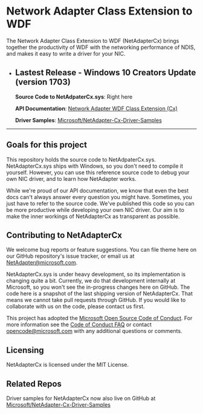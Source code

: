 # Network Adapter Class Extension to WDF
The Network Adapter Class Extension to WDF (NetAdapterCx) brings together the productivity of WDF with the networking performance of NDIS, and makes it easy to write a driver for your NIC.

* ## Lastest Release - Windows 10 Creators Update (version 1703)

    **Source Code to NetAdpaterCx.sys**: Right here

    **API Documentation**: [Network Adapter WDF Class Extension (Cx)](https://aka.ms/netadapter/doc)

    **Driver Samples**: [Microsoft/NetAdapter-Cx-Driver-Samples](https://github.com/Microsoft/NetAdapter-Cx-Driver-Samples "Driver Samples")

---

## Goals for this project

This repository holds the source code to NetAdpaterCx.sys.  
NetAdapterCx.sys ships with Windows, so you don't need to compile it yourself.
However, you can use this reference source code to debug your own NIC driver, and to learn how NetAdapter works.

While we're proud of our API documentation, we know that even the best docs can't always answer every question you might have.
Sometimes, you just have to refer to the source code.
We've published this code so you can be more productive while developing your own NIC driver.
Our aim is to make the inner workings of NetAdapterCx as transparent as possible.

## Contributing to NetAdapterCx

We welcome bug reports or feature suggestions.
You can file theme here on our GitHub repository's issue tracker, or email us at NetAdapter@microsoft.com.

NetAdapterCx.sys is under heavy development, so its implementation is changing quite a bit.
Currently, we do that development internally at Microsoft, so you won't see the in-progress changes here on GitHub.
The code here is a snapshot of the last shipping version of NetAdapterCx.
That means we cannot take pull requests through GitHub.
If you would like to collaborate with us on the code, please contact us first.

This project has adopted the [Microsoft Open Source Code of
Conduct](https://opensource.microsoft.com/codeofconduct/).
For more information see the [Code of Conduct
FAQ](https://opensource.microsoft.com/codeofconduct/faq/) or
contact [opencode@microsoft.com](mailto:opencode@microsoft.com)
with any additional questions or comments.

## Licensing
NetAdapterCx is licensed under the MIT License.

## Related Repos
Driver samples for NetAdapterCx now also live on GitHub at
[Microsoft/NetAdapter-Cx-Driver-Samples](https://github.com/Microsoft/NetAdapter-Cx-Driver-Samples "Driver Samples")
